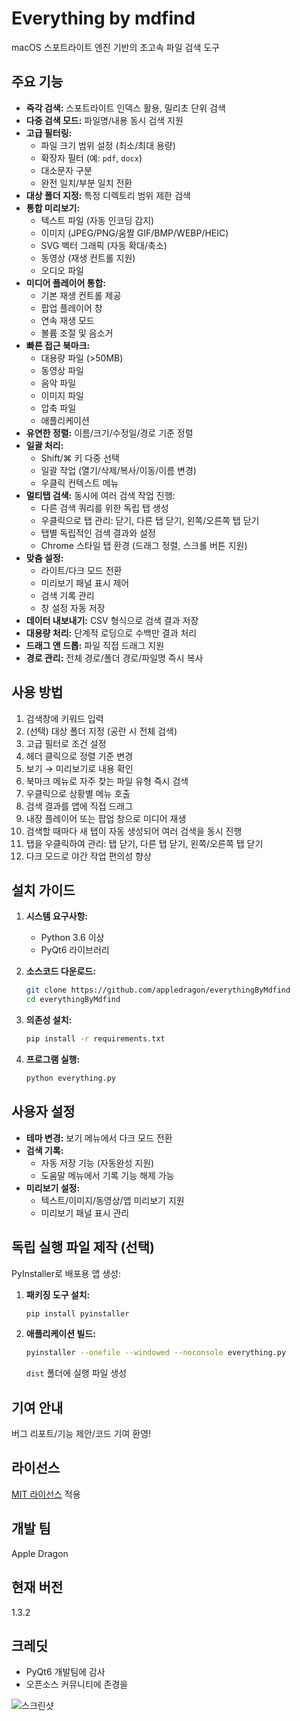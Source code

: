 # Everything by mdfind

macOS 스포트라이트 엔진 기반의 초고속 파일 검색 도구

## 주요 기능

* **즉각 검색:** 스포트라이트 인덱스 활용, 밀리초 단위 검색
* **다중 검색 모드:** 파일명/내용 동시 검색 지원
* **고급 필터링:**
    * 파일 크기 범위 설정 (최소/최대 용량)
    * 확장자 필터 (예: `pdf`, `docx`)
    * 대소문자 구분
    * 완전 일치/부분 일치 전환
* **대상 폴더 지정:** 특정 디렉토리 범위 제한 검색
* **통합 미리보기:**
    * 텍스트 파일 (자동 인코딩 감지)
    * 이미지 (JPEG/PNG/움짤 GIF/BMP/WEBP/HEIC)
    * SVG 벡터 그래픽 (자동 확대/축소)
    * 동영상 (재생 컨트롤 지원)
    * 오디오 파일
* **미디어 플레이어 통합:**
    * 기본 재생 컨트롤 제공
    * 팝업 플레이어 창
    * 연속 재생 모드
    * 볼륨 조절 및 음소거
* **빠른 접근 북마크:**
    * 대용량 파일 (>50MB)
    * 동영상 파일
    * 음악 파일
    * 이미지 파일
    * 압축 파일
    * 애플리케이션
* **유연한 정렬:** 이름/크기/수정일/경로 기준 정렬
* **일괄 처리:**
    * Shift/⌘ 키 다중 선택
    * 일괄 작업 (열기/삭제/복사/이동/이름 변경)
    * 우클릭 컨텍스트 메뉴
* **멀티탭 검색:** 동시에 여러 검색 작업 진행:
    * 다른 검색 쿼리를 위한 독립 탭 생성
    * 우클릭으로 탭 관리: 닫기, 다른 탭 닫기, 왼쪽/오른쪽 탭 닫기
    * 탭별 독립적인 검색 결과와 설정
    * Chrome 스타일 탭 환경 (드래그 정렬, 스크롤 버튼 지원)
* **맞춤 설정:**
    * 라이트/다크 모드 전환
    * 미리보기 패널 표시 제어
    * 검색 기록 관리
    * 창 설정 자동 저장
* **데이터 내보내기:** CSV 형식으로 검색 결과 저장
* **대용량 처리:** 단계적 로딩으로 수백만 결과 처리
* **드래그 앤 드롭:** 파일 직접 드래그 지원
* **경로 관리:** 전체 경로/폴더 경로/파일명 즉시 복사

## 사용 방법

1. 검색창에 키워드 입력
2. (선택) 대상 폴더 지정 (공란 시 전체 검색)
3. 고급 필터로 조건 설정
4. 헤더 클릭으로 정렬 기준 변경
5. 보기 → 미리보기로 내용 확인
6. 북마크 메뉴로 자주 찾는 파일 유형 즉시 검색
7. 우클릭으로 상황별 메뉴 호출
8. 검색 결과를 앱에 직접 드래그
9. 내장 플레이어 또는 팝업 창으로 미디어 재생
10. 검색할 때마다 새 탭이 자동 생성되어 여러 검색을 동시 진행
11. 탭을 우클릭하여 관리: 탭 닫기, 다른 탭 닫기, 왼쪽/오른쪽 탭 닫기
12. 다크 모드로 야간 작업 편의성 향상

## 설치 가이드

1. **시스템 요구사항:**
    * Python 3.6 이상
    * PyQt6 라이브러리

2. **소스코드 다운로드:**
    ```bash
    git clone https://github.com/appledragon/everythingByMdfind
    cd everythingByMdfind
    ```

3. **의존성 설치:**
    ```bash
    pip install -r requirements.txt
    ```

4. **프로그램 실행:**
    ```bash
    python everything.py
    ```

## 사용자 설정

* **테마 변경:** 보기 메뉴에서 다크 모드 전환
* **검색 기록:**
  - 자동 저장 기능 (자동완성 지원)
  - 도움말 메뉴에서 기록 기능 해제 가능
* **미리보기 설정:**
  - 텍스트/이미지/동영상/앱 미리보기 지원
  - 미리보기 패널 표시 관리

## 독립 실행 파일 제작 (선택)

PyInstaller로 배포용 앱 생성:

1. **패키징 도구 설치:**
    ```bash
    pip install pyinstaller
    ```

2. **애플리케이션 빌드:**
    ```bash
    pyinstaller --onefile --windowed --noconsole everything.py
    ```
    `dist` 폴더에 실행 파일 생성

## 기여 안내

버그 리포트/기능 제안/코드 기여 환영!

## 라이선스

[MIT 라이선스](LICENSE.md) 적용

## 개발 팀

Apple Dragon

## 현재 버전

1.3.2

## 크레딧

* PyQt6 개발팀에 감사
* 오픈소스 커뮤니티에 존경을

![스크린샷](https://github.com/user-attachments/assets/2b372510-ece7-44b6-ab4e-5a1898318517)
